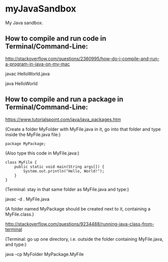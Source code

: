 # myJavaSandbox
My Java sandbox.

## How to compile and run code in Terminal/Command-Line:
http://stackoverflow.com/questions/2360995/how-do-i-compile-and-run-a-program-in-java-on-my-mac

javac HelloWorld.java

java HelloWorld

## How to compile and run a package in Terminal/Command-Line:

https://www.tutorialspoint.com/java/java_packages.htm

(Create a folder MyFolder with MyFile.java in it, go into that folder and type inside the MyFile.java file:)

    package MyPackage;

(Also type this code in MyFile.java:)

    class MyFile {
        public static void main(String args[]) {
            System.out.println("Hello, World!");
        }
    }

(Terminal: stay in that same folder as MyFile.java and type:)

javac -d . MyFile.java

(A folder named MyPackage should be created next to it, containing a MyFile.class.)

http://stackoverflow.com/questions/9234488/running-java-class-from-terminal

(Terminal: go up one directory, i.e. outside the folder containing MyFile.java, and type:)

java -cp MyFolder MyPackage.MyFile

